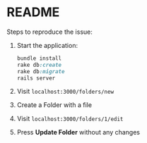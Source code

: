 # README

Steps to reproduce the issue:

1. Start the application:

   ```ruby
   bundle install
   rake db:create
   rake db:migrate
   rails server
   ```
2. Visit `localhost:3000/folders/new` 
3. Create a Folder with a file
4. Visit `localhost:3000/folders/1/edit`
5. Press **Update Folder** without any changes
